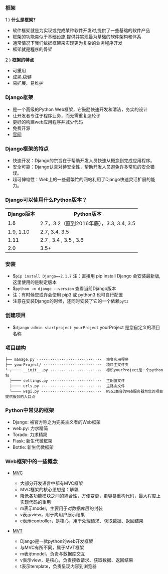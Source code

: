 ### 框架

1 ) **什么是框架?**

- 软件框架就是为实现或完成某种软件开发时,提供了一些基础的软件产品
- 框架的功能类似于基础设施,提供并实现最为基础的软件架构和体系
- 通常情况下我们依据框架来实现更为复杂的业务程序开发
- 框架就是程序的骨架

2 ) **框架的特点**

- 可重用
- 成熟,稳健
- 易扩展、易维护

### Django框架

- 是一个高级的Python Web框架，它鼓励快速开发和清洁，务实的设计
- 让开发者专注于程序业务，而无需重复造轮子
- 更好的构建web应用程序并减少代码
- 免费开源
- [官网](https://www.djangoproject.com/)

### Django框架的特点

- 快速开发：Django的宗旨在于帮助开发人员快速从概念到完成应用程序。
- 安全可靠：Django认真对待安全性，帮助开发人员避免许多常见的安全错误。
- 超可伸缩性：Web上的一些最繁忙的网站利用了Django快速灵活扩展的能力。

### Django可以使用什么Python版本？

<table>
  <tr><th>Django版本</th><th>Python版本</th></tr>
  <tr><td>1.8</td><td>2.7，3.2（直到2016年底），3.3, 3.4, 3.5</td></tr>
  <tr><td>1.9, 1.10</td><td>2.7, 3.4, 3.5</td></tr>
  <tr><td>1.11</td><td>2.7 , 3.4 , 3.5 , 3.6</td></tr>
  <tr><td>2.0</td><td>3.5+</td></tr>
</table>

### 安装
- $`pip install Django==2.1.7` 注：直接用 pip install Django 会安装最新版, 这里使用的是制定版本
- $`python -m django --version` 查看当前Django版本
- 注：有时候您或许会使用 pip3 或 python3 也可自行配置
- 注意在安装Django的时候，还同时安装了它的一个依赖`pytz`

### 创建项目
- $`django-admin startproject yourProject` yourProject 是您自定义的项目名称

### 项目结构
```
├── manage.py ·····························  命令实用程序
├── yourProject/ ··························  项目主文件夹
└─┬──── __init__.py ·······················  标识yourProject是一个python包
  ├──── settings.py ·······················  主配置文件
  ├──── urls.py ···························  主路由文件
  └──── wsgi.py ···························  WSGI兼容的Web服务器为您的项目提供服务的入口点
```

### Python中常见的框架

- Django: 被官方称之为完美主义者的Web框架
- web.py: 力求精简
- Torado: 力求精简
- Flask: 新生代微框架
- Bottle: 新生代微框架

### Web框架中的一些概念

- [MVC](https://blog.csdn.net/zuiyingong6567/article/details/80150834)
  * 大部分开发语言中都有MVC框架
  * MVC框架的核心思想是：解耦
  * 降低各功能模块之间的耦合性，方便变更，更容易重构代码，最大程度上实现代码的重用
  * m表示model，主要用于对数据库层的封装
  * v表示view，用于向用户展示结果
  * c表示controller，是核心，用于处理请求、获取数据、返回结果


- [MVT](https://blog.csdn.net/weixin_41790086/article/details/80726480)
  * Django是一款python的web开发框架
  * 与MVC有所不同，属于MVT框架
  * m表示model，负责与数据库交互
  * v表示view，是核心，负责接收请求、获取数据、返回结果
  * t表示template，负责呈现内容到浏览器